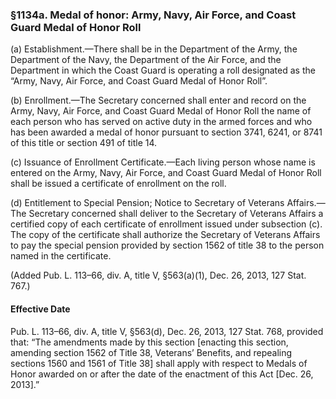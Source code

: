 ### §1134a. Medal of honor: Army, Navy, Air Force, and Coast Guard Medal of Honor Roll ###

(a) Establishment.—There shall be in the Department of the Army, the Department of the Navy, the Department of the Air Force, and the Department in which the Coast Guard is operating a roll designated as the “Army, Navy, Air Force, and Coast Guard Medal of Honor Roll”.

(b) Enrollment.—The Secretary concerned shall enter and record on the Army, Navy, Air Force, and Coast Guard Medal of Honor Roll the name of each person who has served on active duty in the armed forces and who has been awarded a medal of honor pursuant to section 3741, 6241, or 8741 of this title or section 491 of title 14.

(c) Issuance of Enrollment Certificate.—Each living person whose name is entered on the Army, Navy, Air Force, and Coast Guard Medal of Honor Roll shall be issued a certificate of enrollment on the roll.

(d) Entitlement to Special Pension; Notice to Secretary of Veterans Affairs.—The Secretary concerned shall deliver to the Secretary of Veterans Affairs a certified copy of each certificate of enrollment issued under subsection (c). The copy of the certificate shall authorize the Secretary of Veterans Affairs to pay the special pension provided by section 1562 of title 38 to the person named in the certificate.

(Added Pub. L. 113–66, div. A, title V, §563(a)(1), Dec. 26, 2013, 127 Stat. 767.)

#### Effective Date ####

Pub. L. 113–66, div. A, title V, §563(d), Dec. 26, 2013, 127 Stat. 768, provided that: “The amendments made by this section [enacting this section, amending section 1562 of Title 38, Veterans’ Benefits, and repealing sections 1560 and 1561 of Title 38] shall apply with respect to Medals of Honor awarded on or after the date of the enactment of this Act [Dec. 26, 2013].”
